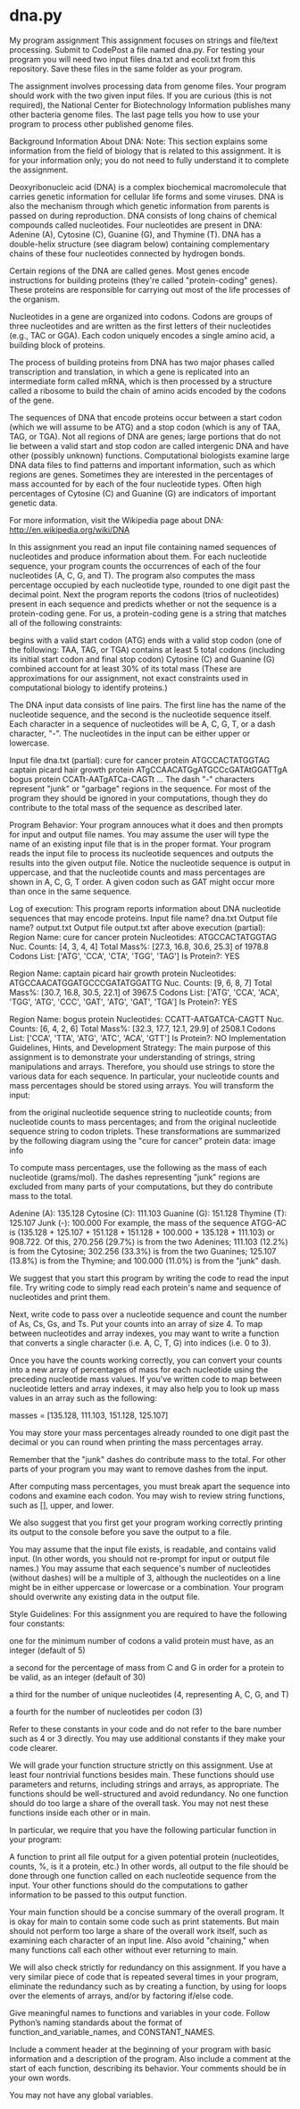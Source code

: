 # dna.py
My program assignment
This assignment focuses on strings and file/text processing. Submit to CodePost a file named dna.py. For testing your program you will need two input files dna.txt and ecoli.txt from this repository. Save these files in the same folder as your program.

The assignment involves processing data from genome files. Your program should work with the two given input files. If you are curious (this is not required), the National Center for Biotechnology Information publishes many other bacteria genome files. The last page tells you how to use your program to process other published genome files.

Background Information About DNA:
Note: This section explains some information from the field of biology that is related to this assignment. It is for your information only; you do not need to fully understand it to complete the assignment.

Deoxyribonucleic acid (DNA) is a complex biochemical macromolecule that carries genetic information for cellular life forms and some viruses. DNA is also the mechanism through which genetic information from parents is passed on during reproduction. DNA consists of long chains of chemical compounds called nucleotides. Four nucleotides are present in DNA: Adenine (A), Cytosine (C), Guanine (G), and Thymine (T). DNA has a double-helix structure (see diagram below) containing complementary chains of these four nucleotides connected by hydrogen bonds.

Certain regions of the DNA are called genes. Most genes encode instructions for building proteins (they're called "protein-coding" genes). These proteins are responsible for carrying out most of the life processes of the organism.

Nucleotides in a gene are organized into codons. Codons are groups of three nucleotides and are written as the first letters of their nucleotides (e.g., TAC or GGA). Each codon uniquely encodes a single amino acid, a building block of proteins.

The process of building proteins from DNA has two major phases called transcription and translation, in which a gene is replicated into an intermediate form called mRNA, which is then processed by a structure called a ribosome to build the chain of amino acids encoded by the codons of the gene.


The sequences of DNA that encode proteins occur between a start codon (which we will assume to be ATG) and a stop codon (which is any of TAA, TAG, or TGA). Not all regions of DNA are genes; large portions that do not lie between a valid start and stop codon are called intergenic DNA and have other (possibly unknown) functions. Computational biologists examine large DNA data files to find patterns and important information, such as which regions are genes. Sometimes they are interested in the percentages of mass accounted for by each of the four nucleotide types. Often high percentages of Cytosine (C) and Guanine (G) are indicators of important genetic data.

For more information, visit the Wikipedia page about DNA: http://en.wikipedia.org/wiki/DNA

In this assignment you read an input file containing named sequences of nucleotides and produce information about them. For each nucleotide sequence, your program counts the occurrences of each of the four nucleotides (A, C, G, and T). The program also computes the mass percentage occupied by each nucleotide type, rounded to one digit past the decimal point. Next the program reports the codons (trios of nucleotides) present in each sequence and predicts whether or not the sequence is a protein-coding gene. For us, a protein-coding gene is a string that matches all of the following constraints:

begins with a valid start codon (ATG)
ends with a valid stop codon (one of the following: TAA, TAG, or TGA)
contains at least 5 total codons (including its initial start codon and final stop codon)
Cytosine (C) and Guanine (G) combined account for at least 30% of its total mass
(These are approximations for our assignment, not exact constraints used in computational biology to identify proteins.)

The DNA input data consists of line pairs. The first line has the name of the nucleotide sequence, and the second is the nucleotide sequence itself. Each character in a sequence of nucleotides will be A, C, G, T, or a dash character, "-". The nucleotides in the input can be either upper or lowercase.

Input file dna.txt (partial):
cure for cancer protein
ATGCCACTATGGTAG
captain picard hair growth protein
ATgCCAACATGgATGCCcGATAtGGATTgA
bogus protein
CCATt-AATgATCa-CAGTt
...
The dash "-" characters represent "junk" or "garbage" regions in the sequence. For most of the program they should be ignored in your computations, though they do contribute to the total mass of the sequence as described later.

Program Behavior:
Your program annouces what it does and then prompts for input and output file names. You may assume the user will type the name of an existing input file that is in the proper format. Your program reads the input file to process its nucleotide sequences and outputs the results into the given output file. Notice the nucleotide sequence is output in uppercase, and that the nucleotide counts and mass percentages are shown in A, C, G, T order. A given codon such as GAT might occur more than once in the same sequence.

Log of execution:
This program reports information about DNA
nucleotide sequences that may encode proteins.
Input file name? dna.txt
Output file name? output.txt
Output file output.txt after above execution (partial):
Region Name: cure for cancer protein
Nucleotides: ATGCCACTATGGTAG
Nuc. Counts: [4, 3, 4, 4]
Total Mass%: [27.3, 16.8, 30.6, 25.3] of 1978.8
Codons List: ['ATG', 'CCA', 'CTA', 'TGG', 'TAG']
Is Protein?: YES

Region Name: captain picard hair growth protein
Nucleotides: ATGCCAACATGGATGCCCGATATGGATTG
Nuc. Counts: [9, 6, 8, 7]
Total Mass%: [30.7, 16.8, 30.5, 22.1] of 3967.5
Codons List: ['ATG', 'CCA', 'ACA', 'TGG', 'ATG', 'CCC',
'GAT', 'ATG', 'GAT', 'TGA']
Is Protein?: YES

Region Name: bogus protein
Nucleotides: CCATT-AATGATCA-CAGTT
Nuc. Counts: [6, 4, 2, 6]
Total Mass%: [32.3, 17.7, 12.1, 29.9] of 2508.1
Codons List: ['CCA', 'TTA', 'ATG', 'ATC', 'ACA', 'GTT']
Is Protein?: NO
Implementation Guidelines, Hints, and Development Strategy:
The main purpose of this assignment is to demonstrate your understanding of strings, string manipulations and arrays. Therefore, you should use strings to store the various data for each sequence. In particular, your nucleotide counts and mass percentages should be stored using arrays. You will transform the input:

from the original nucleotide sequence string to nucleotide counts;
from nucleotide counts to mass percentages; and
from the original nucleotide sequence string to codon triplets.
These transformations are summarized by the following diagram using the "cure for cancer" protein data: image info

To compute mass percentages, use the following as the mass of each nucleotide (grams/mol). The dashes representing "junk" regions are excluded from many parts of your computations, but they do contribute mass to the total.

Adenine (A): 135.128
Cytosine (C): 111.103
Guanine (G): 151.128
Thymine (T): 125.107
Junk (-): 100.000
For example, the mass of the sequence ATGG-AC is (135.128 + 125.107 + 151.128 + 151.128 + 100.000 + 135.128 + 111.103) or 908.722. Of this, 270.256 (29.7%) is from the two Adenines; 111.103 (12.2%) is from the Cytosine; 302.256 (33.3%) is from the two Guanines; 125.107 (13.8%) is from the Thymine; and 100.000 (11.0%) is from the "junk" dash.

We suggest that you start this program by writing the code to read the input file. Try writing code to simply read each protein's name and sequence of nucleotides and print them.

Next, write code to pass over a nucleotide sequence and count the number of As, Cs, Gs, and Ts. Put your counts into an array of size 4. To map between nucleotides and array indexes, you may want to write a function that converts a single character (i.e. A, C, T, G) into indices (i.e. 0 to 3).

Once you have the counts working correctly, you can convert your counts into a new array of percentages of mass for each nucleotide using the preceding nucleotide mass values. If you've written code to map between nucleotide letters and array indexes, it may also help you to look up mass values in an array such as the following:

masses = [135.128, 111.103, 151.128, 125.107]

You may store your mass percentages already rounded to one digit past the decimal or you can round when printing the mass percentages array.

Remember that the "junk" dashes do contribute mass to the total. For other parts of your program you may want to remove dashes from the input.

After computing mass percentages, you must break apart the sequence into codons and examine each codon. You may wish to review string functions, such as [], upper, and lower.

We also suggest that you first get your program working correctly printing its output to the console before you save the output to a file.

You may assume that the input file exists, is readable, and contains valid input. (In other words, you should not re-prompt for input or output file names.) You may assume that each sequence's number of nucleotides (without dashes) will be a multiple of 3, although the nucleotides on a line might be in either uppercase or lowercase or a combination. Your program should overwrite any existing data in the output file.

Style Guidelines:
For this assignment you are required to have the following four constants:

one for the minimum number of codons a valid protein must have, as an integer (default of 5)

a second for the percentage of mass from C and G in order for a protein to be valid, as an integer (default of 30)

a third for the number of unique nucleotides (4, representing A, C, G, and T)

a fourth for the number of nucleotides per codon (3)

Refer to these constants in your code and do not refer to the bare number such as 4 or 3 directly. You may use additional constants if they make your code clearer.

We will grade your function structure strictly on this assignment. Use at least four nontrivial functions besides main. These functions should use parameters and returns, including strings and arrays, as appropriate. The functions should be well-structured and avoid redundancy. No one function should do too large a share of the overall task. You may not nest these functions inside each other or in main.

In particular, we require that you have the following particular function in your program:

A function to print all file output for a given potential protein (nucleotides, counts, %, is it a protein, etc.)
In other words, all output to the file should be done through one function called on each nucleotide sequence from the input. Your other functions should do the computations to gather information to be passed to this output function.

Your main function should be a concise summary of the overall program. It is okay for main to contain some code such as print statements. But main should not perform too large a share of the overall work itself, such as examining each character of an input line. Also avoid "chaining," when many functions call each other without ever returning to main.

We will also check strictly for redundancy on this assignment. If you have a very similar piece of code that is repeated several times in your program, eliminate the redundancy such as by creating a function, by using for loops over the elements of arrays, and/or by factoring if/else code.

Give meaningful names to functions and variables in your code. Follow Python’s naming standards about the format of function_and_variable_names, and CONSTANT_NAMES.

Include a comment header at the beginning of your program with basic information and a description of the program. Also include a comment at the start of each function, describing its behavior. Your comments should be in your own words.

You may not have any global variables.
